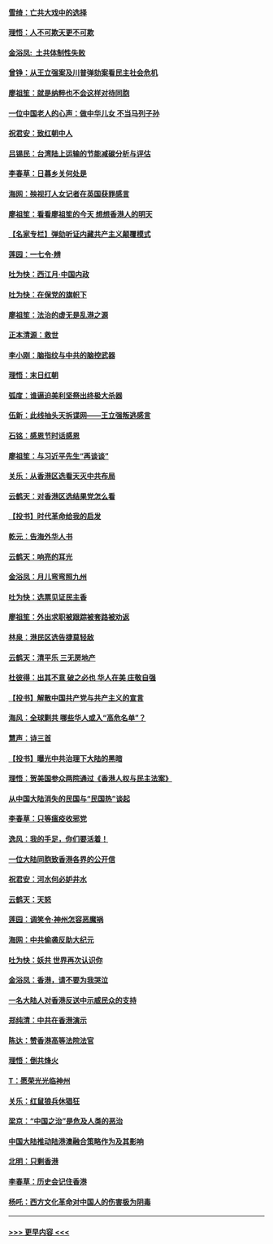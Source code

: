 #### [雪绮：亡共大戏中的选择](../pages/nsc993/n11699922.md?t=12050344) 
#### [理悟：人不可欺天更不可欺](../pages/nsc993/n11699657.md?t=12050344) 
#### [金浴凤:  土共体制性失败](../pages/nsc993/n11699361.md?t=12050344) 
#### [曾铮：从王立强案及川普弹劾案看民主社会危机](../pages/nsc993/n11699318.md?t=12050344) 
#### [廖祖笙：就是纳粹也不会这样对待同胞](../pages/nsc993/n11697658.md?t=12050344) 
#### [一位中国老人的心声：做中华儿女 不当马列子孙](../pages/nsc993/n11697525.md?t=12050344) 
#### [祝君安：致红朝中人](../pages/nsc993/n11697518.md?t=12050344) 
#### [吕锡民：台湾陆上运输的节能减碳分析与评估](../pages/nsc993/n11694983.md?t=12050344) 
#### [李春草：日暮乡关何处是](../pages/nsc993/n11694805.md?t=12050344) 
#### [海网：殃视打人女记者在英国获罪感言](../pages/nsc993/n11693832.md?t=12050344) 
#### [廖祖笙：看看廖祖笙的今天 想想香港人的明天](../pages/nsc993/n11693707.md?t=12050344) 
#### [【名家专栏】弹劾听证内藏共产主义颠覆模式](../pages/nsc993/n11693563.md?t=12050344) 
#### [莲园：一七令‧辨](../pages/nsc993/n11692558.md?t=12050344) 
#### [吐为快：西江月·中国内政](../pages/nsc993/n11692071.md?t=12050344) 
#### [吐为快：在保党的旗帜下](../pages/nsc993/n11691188.md?t=12050344) 
#### [廖祖笙：法治的虚无是乱港之源](../pages/nsc993/n11690605.md?t=12050344) 
#### [正本清源：救世](../pages/nsc993/n11689134.md?t=12050344) 
#### [李小刚：脑指纹与中共的脑控武器](../pages/nsc993/n11688900.md?t=12050344) 
#### [理悟：末日红朝](../pages/nsc993/n11688829.md?t=12050344) 
#### [弧度：谁逼迫美利坚祭出终极大杀器](../pages/nsc993/n11688735.md?t=12050344) 
#### [伍新：此线抽头天拆谍网——王立强叛逃感言](../pages/nsc993/n11687981.md?t=12050344) 
#### [石铭：感恩节时话感恩](../pages/nsc993/n11687568.md?t=12050344) 
#### [廖祖笙：与习近平先生“再谈谈”](../pages/nsc993/n11687005.md?t=12050344) 
#### [关乐：从香港区选看天灭中共布局](../pages/nsc993/n11686647.md?t=12050344) 
#### [云鹤天：对香港区选结果党怎么看](../pages/nsc993/n11686216.md?t=12050344) 
#### [【投书】时代革命给我的启发](../pages/nsc993/n11684287.md?t=12050344) 
#### [乾元：告海外华人书](../pages/nsc993/n11684044.md?t=12050344) 
#### [云鹤天：响亮的耳光](../pages/nsc993/n11684254.md?t=12050344) 
#### [金浴凤：月儿弯弯照九州](../pages/nsc993/n11684231.md?t=12050344) 
#### [吐为快：选票见证民主香](../pages/nsc993/n11684206.md?t=12050344) 
#### [廖祖笙：外出求职被跟踪被套路被劝返](../pages/nsc993/n11683874.md?t=12050344) 
#### [林泉：港民区选告捷莫轻敌](../pages/nsc993/n11683930.md?t=12050344) 
#### [云鹤天：清平乐 三无房地产](../pages/nsc993/n11681521.md?t=12050344) 
#### [杜彼得：出其不意 破之必也 华人在美 庄敬自强](../pages/nsc993/n11679554.md?t=12050344) 
#### [【投书】解散中国共产党与共产主义的宣言](../pages/nsc993/n11679177.md?t=12050344) 
#### [海风：全球剿共 哪些华人或入“高危名单”？](../pages/nsc993/n11678617.md?t=12050344) 
#### [慧声：诗三首](../pages/nsc993/n11678848.md?t=12050344) 
#### [【投书】曝光中共治理下大陆的黑暗](../pages/nsc993/n11678674.md?t=12050344) 
#### [理悟：贺美国参众两院通过《香港人权与民主法案》](../pages/nsc993/n11678104.md?t=12050344) 
#### [从中国大陆消失的民国与“民国热”谈起](../pages/nsc993/n11678075.md?t=12050344) 
#### [李春草：只等瘟疫收邪党](../pages/nsc993/n11677308.md?t=12050344) 
#### [逸风：我的手足，你们要活着！](../pages/nsc993/n11676352.md?t=12050344) 
#### [一位大陆同胞致香港各界的公开信](../pages/nsc993/n11675761.md?t=12050344) 
#### [祝君安：河水何必妒井水](../pages/nsc993/n11675746.md?t=12050344) 
#### [云鹤天：天怒](../pages/nsc993/n11675718.md?t=12050344) 
#### [莲园：调笑令‧神州怎容恶魔祸](../pages/nsc993/n11675648.md?t=12050344) 
#### [海网：中共偷袭反助大纪元](../pages/nsc993/n11673515.md?t=12050344) 
#### [吐为快：妖共 世界再次认识你](../pages/nsc993/n11673506.md?t=12050344) 
#### [金浴凤：香港，请不要为我哭泣](../pages/nsc993/n11673248.md?t=12050344) 
#### [一名大陆人对香港反送中示威民众的支持](../pages/nsc993/n11672615.md?t=12050344) 
#### [郑纯清：中共在香港演示](../pages/nsc993/n11670539.md?t=12050344) 
#### [陈达：赞香港高等法院法官](../pages/nsc993/n11669542.md?t=12050344) 
#### [理悟：倒共烽火](../pages/nsc993/n11668844.md?t=12050344) 
#### [T：愿荣光光临神州](../pages/nsc993/n11668421.md?t=12050344) 
#### [关乐：红鼠狼兵休猖狂](../pages/nsc993/n11668378.md?t=12050344) 
#### [梁京：“中国之治”是危及人类的恶治](../pages/nsc993/n11668328.md?t=12050344) 
#### [中国大陆推动陆港澳融合策略作为及其影响](../pages/nsc993/n11668157.md?t=12050344) 
#### [北明：只剩香港](../pages/nsc993/n11668002.md?t=12050344) 
#### [李春草：历史会记住香港](../pages/nsc993/n11667927.md?t=12050344) 
#### [杨吒：西方文化革命对中国人的伤害极为阴毒](../pages/nsc993/n11664521.md?t=12050344) 

----
#### [ >>> 更早内容 <<< ](../indexes/nsc993-earlier.md)
